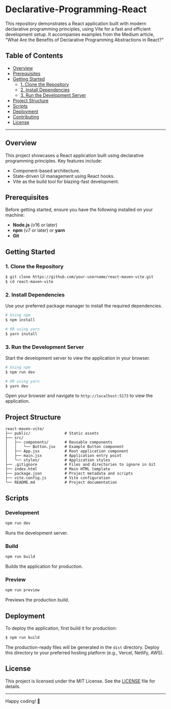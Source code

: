 # Declarative-Programming-React

This repository demonstrates a React application built with modern declarative programming principles, using Vite for a fast and efficient development setup. It accompanies examples from the Medium article, "What Are the Benefits of Declarative Programming Abstractions in React?"

## Table of Contents
- [Overview](#overview)
- [Prerequisites](#prerequisites)
- [Getting Started](#getting-started)
  - [1. Clone the Repository](#1-clone-the-repository)
  - [2. Install Dependencies](#2-install-dependencies)
  - [3. Run the Development Server](#3-run-the-development-server)
- [Project Structure](#project-structure)
- [Scripts](#scripts)
- [Deployment](#deployment)
- [Contributing](#contributing)
- [License](#license)

---

## Overview
This project showcases a React application built using declarative programming principles. Key features include:
- Component-based architecture.
- State-driven UI management using React hooks.
- Vite as the build tool for blazing-fast development.

## Prerequisites
Before getting started, ensure you have the following installed on your machine:
- **Node.js** (v16 or later)
- **npm** (v7 or later) or **yarn**
- **Git**

## Getting Started

### 1. Clone the Repository
```bash
$ git clone https://github.com/your-username/react-maven-vite.git
$ cd react-maven-vite
```

### 2. Install Dependencies
Use your preferred package manager to install the required dependencies.
```bash
# Using npm
$ npm install

# OR using yarn
$ yarn install
```

### 3. Run the Development Server
Start the development server to view the application in your browser.
```bash
# Using npm
$ npm run dev

# OR using yarn
$ yarn dev
```
Open your browser and navigate to `http://localhost:5173` to view the application.

## Project Structure
```plaintext
react-maven-vite/
├── public/               # Static assets
├── src/
│   ├── components/       # Reusable components
│   │   └── Button.jsx    # Example Button component
│   ├── App.jsx           # Root application component
│   ├── main.jsx          # Application entry point
│   └── styles/           # Application styles
├── .gitignore            # Files and directories to ignore in Git
├── index.html            # Main HTML template
├── package.json          # Project metadata and scripts
├── vite.config.js        # Vite configuration
└── README.md             # Project documentation
```

## Scripts

### Development
```bash
npm run dev
```
Runs the development server.

### Build
```bash
npm run build
```
Builds the application for production.

### Preview
```bash
npm run preview
```
Previews the production build.

## Deployment
To deploy the application, first build it for production:
```bash
$ npm run build
```
The production-ready files will be generated in the `dist` directory. Deploy this directory to your preferred hosting platform (e.g., Vercel, Netlify, AWS).

## License
This project is licensed under the MIT License. See the [LICENSE](LICENSE) file for details.

---

Happy coding! 🚀

